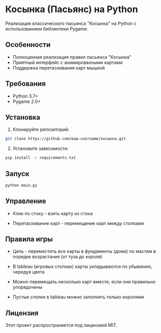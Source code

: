 # Косынка (Пасьянс) на Python

Реализация классического пасьянса "Косынка" на Python с использованием библиотеки Pygame.

## Особенности

- Полноценная реализация правил пасьянса "Косынка"
- Приятный интерфейс с анимированными картами
- Поддержка перетаскивания карт мышкой

## Требования

- Python 3.7+
- Pygame 2.0+

## Установка

1. Клонируйте репозиторий:
```bash
git clone https://github.com/ваш-username/косынка.git
```
2. Установите зависимости:

```bash
pip install -r requirements.txt
```
## Запуск
```bash
python main.py
```
## Управление
- Клик по стоку - взять карту из стока

- Перетаскивание карт - перемещение карт между стопками

## Правила игры
- Цель - переместить все карты в фундаменты (дома) по мастям в порядке возрастания (от туза до короля)

- В tableau (игровых стопках) карты укладываются по убыванию, чередуя цвета

- Можно перемещать несколько карт вместе, если они правильно упорядочены

- Пустые стопки в tableau можно заполнять только королями

## Лицензия
Этот проект распространяется под лицензией MIT.